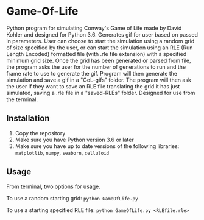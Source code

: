 # Game-Of-Life

Python program for simulating Conway's Game of Life made by David Kohler and designed for Python 3.6. Generates gif for user based on passed in parameters. User can choose to start the simulation using a random grid of size specified by the user, or can start the simulation using an RLE (Run Length Encoded) formatted file (with .rle file extension) with a specified minimum grid size. Once the grid has been generated or parsed from file, the program asks the user for the number of generations to run and the frame rate to use to generate the gif. Program will then generate the simulation and save a gif in a "GoL-gifs" folder. The program will then ask the user if they want to save an RLE file translating the grid it has just simulated, saving a .rle file in a "saved-RLEs" folder. Designed for use from the terminal.

## Installation

1. Copy the repository
2. Make sure you have Python version 3.6 or later
3. Make sure you have up to date versions of the following libraries: `matplotlib`, `numpy`, `seaborn`, `celluloid`

## Usage

From terminal, two options for usage.

To use a random starting grid: `python GameOfLife.py`

To use a starting specified RLE file: `python GameOfLife.py <RLEfile.rle>`

